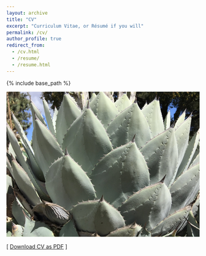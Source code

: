 ```yaml
---
layout: archive
title: "CV"
excerpt: "Curriculum Vitae, or Résumé if you will"
permalink: /cv/
author_profile: true
redirect_from:
  - /cv.html
  - /resume/
  - /resume.html
---
```

{% include base_path %}


<img src="/images/agave_1000width.JPG" alt="agave parryi" width="750">

[ <a href="/files/CV_2022_NOV.pdf">Download CV as PDF</a> ]